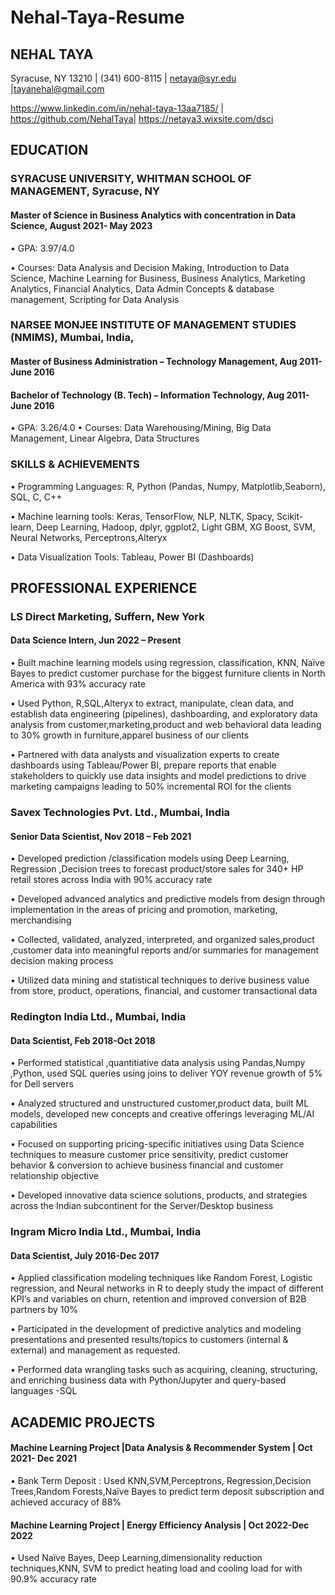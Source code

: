 # Nehal-Taya-Resume

## NEHAL TAYA

Syracuse, NY 13210 | (341) 600-8115 | netaya@syr.edu |tayanehal@gmail.com

https://www.linkedin.com/in/nehal-taya-13aa7185/ | https://github.com/NehalTaya| https://netaya3.wixsite.com/dsci

## EDUCATION

### SYRACUSE UNIVERSITY, WHITMAN SCHOOL OF MANAGEMENT, Syracuse, NY

#### Master of Science in Business Analytics with concentration in Data Science, August 2021- May 2023

• GPA: 3.97/4.0

• Courses: Data Analysis and Decision Making, Introduction to Data Science, Machine Learning for 
Business, Business Analytics, Marketing Analytics, Financial Analytics, Data Admin Concepts & 
database management, Scripting for Data Analysis

### NARSEE MONJEE INSTITUTE OF MANAGEMENT STUDIES (NMIMS), Mumbai, India,

#### Master of Business Administration – Technology Management, Aug 2011- June 2016

#### Bachelor of Technology (B. Tech) – Information Technology, Aug 2011- June 2016

• GPA: 3.26/4.0
• Courses: Data Warehousing/Mining, Big Data Management, Linear Algebra, Data Structures

### SKILLS & ACHIEVEMENTS
• Programming Languages: R, Python (Pandas, Numpy, Matplotlib,Seaborn), SQL, C, C++

• Machine learning tools: Keras, TensorFlow, NLP, NLTK, Spacy, Scikit-learn, Deep Learning, 
Hadoop, dplyr, ggplot2, Light GBM, XG Boost, SVM, Neural Networks, Perceptrons,Alteryx

• Data Visualization Tools: Tableau, Power BI (Dashboards)

## PROFESSIONAL EXPERIENCE

### LS Direct Marketing, Suffern, New York

#### Data Science Intern, Jun 2022 – Present

• Built machine learning models using regression, classification, KNN, Naïve Bayes to predict 
customer purchase for the biggest furniture clients in North America with 93% accuracy rate

• Used Python, R,SQL,Alteryx to extract, manipulate, clean data, and establish data engineering 
(pipelines), dashboarding, and exploratory data analysis from customer,marketing,product 
and web behavioral data leading to 30% growth in furniture,apparel business of our clients

• Partnered with data analysts and visualization experts to create dashboards using Tableau/Power 
BI, prepare reports that enable stakeholders to quickly use data insights and model predictions to 
drive marketing campaigns leading to 50% incremental ROI for the clients

### Savex Technologies Pvt. Ltd., Mumbai, India

#### Senior Data Scientist, Nov 2018 – Feb 2021

•    Developed prediction /classification models using Deep Learning, Regression ,Decision trees to forecast product/store sales for 340+ HP retail stores across India with 90% accuracy rate

•    Developed advanced analytics and predictive models from design through implementation in the areas of pricing and promotion, marketing, merchandising

•    Collected, validated, analyzed, interpreted, and organized sales,product ,customer  data into meaningful reports and/or summaries for management decision making process

•    Utilized data mining and statistical techniques to derive business value from store, product, operations, financial, and customer transactional data


### Redington India Ltd., Mumbai, India

#### Data Scientist, Feb 2018-Oct 2018

•    Performed statistical ,quantitiative data analysis using Pandas,Numpy ,Python, used SQL queries using joins to deliver YOY revenue growth of 5% for Dell servers

•    Analyzed structured and unstructured customer,product data, built ML models, developed new concepts and creative offerings leveraging ML/AI capabilities

•    Focused on  supporting pricing-specific initiatives using Data Science techniques to measure customer price sensitivity, predict customer behavior & conversion to achieve business financial and customer relationship objective

•    Developed innovative data science solutions, products, and strategies across the Indian subcontinent for the Server/Desktop business

### Ingram Micro India Ltd., Mumbai, India

#### Data Scientist, July 2016-Dec 2017

•    Applied classification modeling techniques like Random Forest, Logistic regression, and Neural networks in R to deeply study the impact of different KPI’s and variables on churn, retention and improved conversion of B2B partners by 10%

•    Participated in the development of predictive analytics and modeling presentations and presented results/topics to customers (internal & external) and management as requested.

•     Performed data wrangling tasks such as acquiring, cleaning, structuring, and enriching business data with Python/Jupyter and query-based languages -SQL


## ACADEMIC PROJECTS

 #### Machine Learning Project |Data Analysis & Recommender System | Oct 2021- Dec 2021
 
• Bank Term Deposit : Used KNN,SVM,Perceptrons, Regression,Decision Trees,Random 
Forests,Naïve Bayes to predict term deposit subscription and achieved accuracy of 88%

 #### Machine Learning Project | Energy Efficiency Analysis | Oct 2022-Dec 2022
 
• Used Naïve Bayes, Deep Learning,dimensionality reduction techniques,KNN, SVM to predict 
heating load and cooling load for with 90.9% accuracy rate
